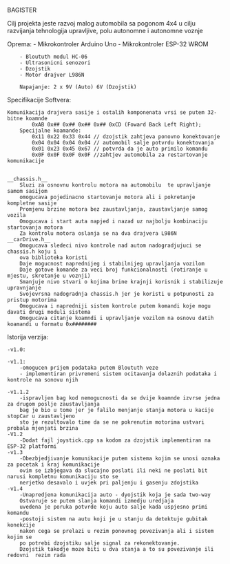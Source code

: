 BAGISTER

Cilj projekta jeste razvoj malog automobila sa pogonom 4x4 u cilju razvijanja tehnologija upravljive, polu autonomne i autonomne voznje 

Oprema: 
        - Mikrokontroler Arduino Uno
        - Mikrokontroler ESP-32 WROM

        - Bloututh modul HC-06
        - Ultrasonicni senozori
        - Dzojstik
        - Motor drajver L986N

        Napajanje: 2 x 9V (Auto) 6V (Dzojstik)

Specifikacije Softvera:

    Komunikacija drajvera sasije i ostalih komponenata vrsi se putem 32-bitne koamnde
            0xAB 0x## 0x## 0x## 0x## 0xCD (Foward Back Left Right);
        Specijalne koamande:
            0x11 0x22 0x33 0x44 // dzojstik zahtjeva ponovno konektovanje
            0x04 0x04 0x04 0x04 // automobil salje potvrdu konektovanja
            0x01 0x23 0x45 0x67 // potvrda da je auto primilo komandu
            0x0F 0x0F 0x0F 0x0F //zahtjev automobila za restartovanje komunikacije 
            

    __chassis.h__
        Sluzi za osnovnu kontrolu motora na automobilu  te upravljanje samom sasijom
        omogucava pojedinacno startovanje motora ali i pokretanje kompletne sasije
        Promjenu brzine motora bez zaustavljanja, zaustavljanje samog vozila
        Omogucava i start auta napjed i nazad uz najbolju kombinaciju startovanja motora
        Za kontrolu motora oslanja se na dva drajvera L986N
    __carDrive.h__
        Omogucava sledeci nivo kontrole nad autom nadogradjujuci se chassis.h koju i 
        ova biblioteka koristi
        Daje mogucnost naprednijeg i stabilnijeg upravljanja vozilom
        Daje gotove komande za veci broj funkcionalnosti (rotiranje u mjestu, skretanje u voznji)
        Smanjuje nivo stvari o kojima brine krajnji korisnik i stabilizuje upravnjanje
        Svojevrsna nadogradnja chassis.h jer je koristi u potpunosti za pristup motorima
        Omogucava i napredniji sistem kontrole putem komandi koje mogu davati drugi moduli sistema 
        Omogucava citanje koamndi i upravljanje vozilom na osnovu datih koamandi u formatu 0x########
        

Istorija verzija:

    -v1.0:

    -v1.1:
        -omogucen prijem podataka putem Bloututh veze
        - implementiran privremeni sistem ocitavanja dolaznih podataka i kontrole na sonovu njih

    -v1.1.2
        -ispravljen bag kod nemogucnosti da se dvije koamnde izvrse jedna za drugom poslje zaustavljanja
        bag je bio u tome jer je falilo menjanje stanja motora u kacije stopCar u zaustavljeno
        sto je rezultovalo time da se ne pokrenutim motorima ustvari probala mjenjati brzina
    -V1.2
        -Dodat fajl joystick.cpp sa kodom za dzojstik implementiran na ESP-32 platformi
    -v1.3
        -Obezbjedjivanje komunikacije putem sistema kojim se unosi oznaka za pocetak i kraj komunikacije
        ovim se izbjegava da slucajno poslati ili neki ne poslati bit narusi kompletnu komunikaciju sto se
        nerjetko desavalo i uvjek pri paljenju i gasenju zdojstika
    -v1.4
        -Unapredjena komunikacija auto - dyojstik koja je sada two-way 
        Ostvaruje se putem slanja komandi izmedju uredjaja 
        uvedena je poruka potvrde koju auto salje kada uspjesno primi komandu
        -postoji sistem na autu koji je u stanju da detektuje gubitak konekcije
        nakon cega se prelazi u rezim ponovnog povezivanja ali i sistem kojim se 
        po potrebi dzojstiku salje signal za rekonektovanje.
        Dzojstik takodje moze biti u dva stanja a to su povezivanje ili redovni  rezim rada
